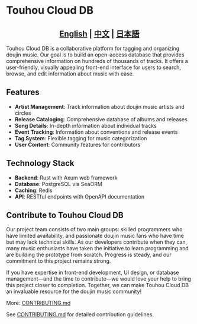# Touhou Cloud DB

<h2 style="text-align: center;">
    <a href="README.md">English</a> | <a href="README.zh-CN.md">中文</a> | <a href="README.ja.md">日本語</a>
</h2>

Touhou Cloud DB is a collaborative platform for tagging and organizing doujin music. Our goal is to build an open-access database that provides comprehensive information on hundreds of thousands of tracks. It offers a user-friendly, visually appealing front-end interface for users to search, browse, and edit information about music with ease.

## Features

- **Artist Management**: Track information about doujin music artists and circles
- **Release Cataloging**: Comprehensive database of albums and releases
- **Song Details**: In-depth information about individual tracks
- **Event Tracking**: Information about conventions and release events
- **Tag System**: Flexible tagging for music categorization
- **User Content**: Community features for contributors

## Technology Stack

- **Backend**: Rust with Axum web framework
- **Database**: PostgreSQL via SeaORM
- **Caching**: Redis
- **API**: RESTful endpoints with OpenAPI documentation

## Contribute to Touhou Cloud DB

Our project team consists of two main groups: skilled programmers who have limited availability, and passionate doujin music fans who have time but may lack technical skills. As our developers contribute when they can, many music enthusiasts have taken the initiative to learn programming and are building the prototype from scratch. Progress is steady, and our commitment to this project remains strong.

If you have expertise in front-end development, UI design, or database management—and the time to contribute—we would love your help to bring this project closer to completion. Together, we can make Touhou Cloud DB an invaluable resource for the doujin music community!

More: [CONTRIBUTING.md](./CONTRIBUTING.md)

See [CONTRIBUTING.md](./CONTRIBUTING.md) for detailed contribution guidelines.
